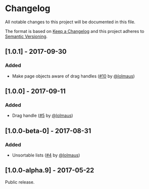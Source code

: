 # Changelog
All notable changes to this project will be documented in this file.

The format is based on [Keep a Changelog](http://keepachangelog.com/en/1.0.0/)
and this project adheres to [Semantic Versioning](http://semver.org/spec/v2.0.0.html).

## [1.0.1] - 2017-09-30
### Added
* Make page objects aware of drag handles ([#10](https://github.com/Deveo/ember-drag-sort/issues/10) by [@lolmaus](https://github.com/lolmaus/))

## [1.0.0] - 2017-09-11
### Added
* Drag handle ([#5](https://github.com/Deveo/ember-drag-sort/issues/5) by [@lolmaus](https://github.com/lolmaus/))

## [1.0.0-beta-0] - 2017-08-31
### Added
* Unsortable lists ([#4](https://github.com/Deveo/ember-drag-sort/pull/4) by [@lolmaus](https://github.com/lolmaus/))

## [1.0.0-alpha.9] - 2017-05-22
Public release.
